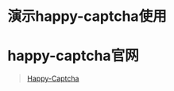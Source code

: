 # 演示happy-captcha使用

# happy-captcha官网

> [Happy-Captcha](https://gitee.com/ramostear/Happy-Captcha?_from=gitee_search)
